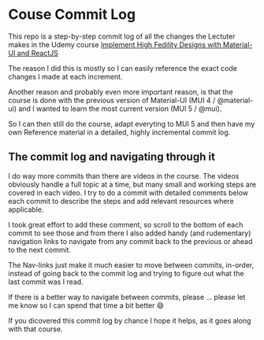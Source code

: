 # Couse Commit Log

This repo is a step-by-step commit log of all the changes the Lectuter makes in the Udemy course [Implement High Fedility Designs with Material-UI and ReactJS](https://www.udemy.com/share/102FSw3@HhMnIjr0GPsnedp8ZCgMxFK_v8akZ6RwCgLIR_SAkDe8EAqqztv2J1CFlSYackny/)

The reason I did this is mostly so I can easily reference the exact code changes I made at each increment.

Another reason and probably even more important reason, is that the course is done with the previous version of Material-UI (MUI 4 / @material-ui) and I wanted to learn the most current version (MUI 5 / @mui).

So I can then still do the course, adapt everyting to MUI 5 and then have my own Reference material in a detailed, highly incremental commit log.

## The commit log and navigating through it

I do way more commits than there are videos in the course. The videos obviously handle a full topic at a time, but many small and working steps are covered in each video. I try to do a commit with detailed comments below each commit to describe the steps and add relevant resources where applicable.

I took great effort to add these comment, so scroll to the bottom of each commit to see those and from there I also added handy (and rudementary) navigation links to navigate from any commit back to the previous or ahead to the next commit.

The Nav-links just make it much easier to move between commits, in-order, instead of going back to the commit log and trying to figure out what the last commit was I read.

If there is a better way to navigate between commits, please ... please let me know so I can spend that time a bit better 😄

If you dicovered this commit log by chance I hope it helps, as it goes along with that course. 

